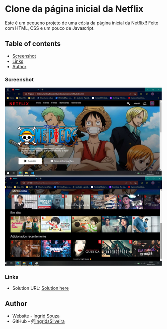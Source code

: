 # Clone da página inicial da Netflix

Este é um pequeno projeto de uma cópia da página inicial da Netflix!!
Feito com HTML, CSS e um pouco de Javascript.

## Table of contents

- [Screenshot](#screenshot)
- [Links](#links)
- [Author](#author)

### Screenshot

![](img/netflix.jpg)
![](img/netflix2.jpg)

### Links

- Solution URL: [Solution here](https://ingridssilveira.github.io/netflix/)

## Author

- Website - [Ingrid Souza](https://ingridssilveira.github.io/IngridSouza)
- GitHub - [@IngridsSilveira](https://github.com/IngridsSilveira)
